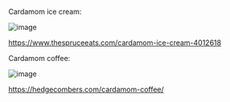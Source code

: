
Cardamom ice cream:

![image](https://user-images.githubusercontent.com/23563444/169371327-74e0daf1-4a35-4cbb-8453-62eccac3a64a.png)


https://www.thespruceeats.com/cardamom-ice-cream-4012618


Cardamom coffee:


![image](https://user-images.githubusercontent.com/23563444/169371261-6ebb6181-15f0-4f8d-a235-69630b016118.png)

https://hedgecombers.com/cardamom-coffee/
